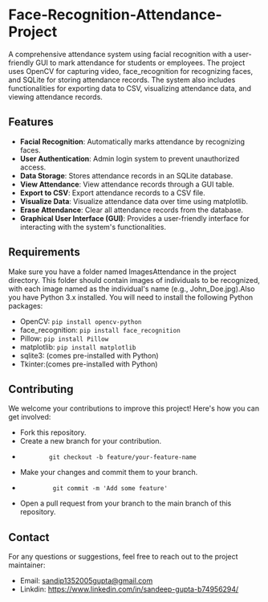 # Face-Recognition-Attendance-Project
A comprehensive attendance system using facial recognition with a user-friendly GUI to mark attendance for students or employees. The project uses OpenCV for capturing video, face_recognition for recognizing faces, and SQLite for storing attendance records. The system also includes functionalities for exporting data to CSV, visualizing attendance data, and viewing attendance records.

## Features

- **Facial Recognition**: Automatically marks attendance by recognizing faces.
- **User Authentication**: Admin login system to prevent unauthorized access.
- **Data Storage**: Stores attendance records in an SQLite database.
- **View Attendance**: View attendance records through a GUI table.
- **Export to CSV**: Export attendance records to a CSV file.
- **Visualize Data**: Visualize attendance data over time using matplotlib.
- **Erase Attendance**: Clear all attendance records from the database.
- **Graphical User Interface (GUI)**: Provides a user-friendly interface for interacting with the system's functionalities.

## Requirements

Make sure you have a folder named ImagesAttendance in the project directory. This folder should contain images of individuals to be recognized, with each image named as the individual's name (e.g., John_Doe.jpg).Also you have Python 3.x installed. You will need to install the following Python packages:

- OpenCV: `pip install opencv-python`
- face_recognition: `pip install face_recognition`
- Pillow: `pip install Pillow`
- matplotlib: `pip install matplotlib`
- sqlite3: (comes pre-installed with Python)
- Tkinter:(comes pre-installed with Python)

## Contributing
 
We welcome your contributions to improve this project! Here's how you can get involved:

- Fork this repository.
- Create a new branch for your contribution.
-             git checkout -b feature/your-feature-name
- Make your changes and commit them to your branch.
-              git commit -m 'Add some feature'
- Open a pull request from your branch to the main branch of this repository.

## Contact

For any questions or suggestions, feel free to reach out to the project maintainer:

- Email: sandip1352005gupta@gmail.com
- Linkdin: https://www.linkedin.com/in/sandeep-gupta-b74956294/
               
